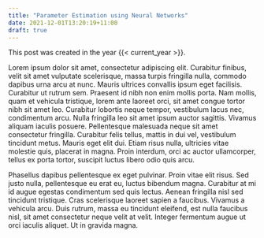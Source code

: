 ```yaml
---
title: "Parameter Estimation using Neural Networks"
date: 2021-12-01T13:20:19+11:00
draft: true
---
```


This post was created in the year {{< current_year >}}.

Lorem ipsum dolor sit amet, consectetur adipiscing elit. Curabitur finibus, velit sit amet vulputate scelerisque, massa turpis fringilla nulla, commodo dapibus urna arcu at nunc. Mauris ultrices convallis ipsum eget facilisis. Curabitur ut rutrum sem. Praesent id nibh non enim mollis porta. Nam mollis, quam et vehicula tristique, lorem ante laoreet orci, sit amet congue tortor nibh sit amet leo. Curabitur lobortis neque tempor, vestibulum lacus nec, condimentum arcu. Nulla fringilla leo sit amet ipsum auctor sagittis. Vivamus aliquam iaculis posuere. Pellentesque malesuada neque sit amet consectetur fringilla. Curabitur felis tellus, mattis in dui vel, vestibulum tincidunt metus. Mauris eget elit dui. Etiam risus nulla, ultricies vitae molestie quis, placerat in magna. Proin interdum, orci ac auctor ullamcorper, tellus ex porta tortor, suscipit luctus libero odio quis arcu.

Phasellus dapibus pellentesque ex eget pulvinar. Proin vitae elit risus. Sed justo nulla, pellentesque eu erat eu, luctus bibendum magna. Curabitur at mi id augue egestas condimentum sed quis lectus. Aenean fringilla nisl sed tincidunt tristique. Cras scelerisque laoreet sapien a faucibus. Vivamus a vehicula arcu. Duis rutrum, massa eu tincidunt eleifend, est nulla faucibus nisl, sit amet consectetur neque velit at velit. Integer fermentum augue ut orci iaculis aliquet. Ut in gravida magna.
